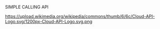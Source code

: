 SIMPLE CALLING API

https://upload.wikimedia.org/wikipedia/commons/thumb/6/6c/Cloud-API-Logo.svg/1200px-Cloud-API-Logo.svg.png
